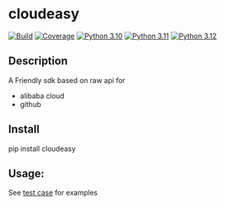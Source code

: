 # cloudeasy

[![Build](https://github.com/calmzhu/pycloudeasy/actions/workflows/build.yaml/badge.svg?branch=main)](https://github.com/calmzhu/pycloudeasy/actions/workflows/build.yaml)
[![Coverage](https://codecov.io/github/calmzhu/pycloudeasy/branch/main/graph/badge.svg)](https://app.codecov.io/github/calmzhu/pycloudeasy)
[![Python 3.10](https://img.shields.io/badge/python-3.10-blue.svg)](https://www.python.org/downloads/release/python-3100/)
[![Python 3.11](https://img.shields.io/badge/python-3.11-blue.svg)](https://www.python.org/downloads/release/python-3110/)
[![Python 3.12](https://img.shields.io/badge/python-3.12-blue.svg)](https://www.python.org/downloads/release/python-3120/)

## Description

A Friendly sdk based on raw api for
- alibaba cloud
- github

## Install

pip install cloudeasy

## Usage:

See [test case](https://github.com/calmzhu/pycloudeasy/tree/main/test) for examples
